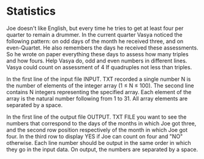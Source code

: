 # Statistics

Joe doesn't like English, but every time he tries to get at least four per quarter to remain a drummer. In the current quarter Vasya noticed the following pattern: on odd days of the month he received three, and on even-Quartet. He also remembers the days he received these assessments. So he wrote on paper everything these days to assess how many triples and how fours. Help Vasya do, odd and even numbers in different lines. Vasya could count on assessment of 4 If quadruples not less than triples.

In the first line of the input file INPUT. TXT recorded a single number N is the number of elements of the integer array (1 ≤ N ≤ 100). The second line contains N integers representing the specified array. Each element of the array is the natural number following from 1 to 31. All array elements are separated by a space. 

In the first line of the output file OUTPUT. TXT FILE you want to see the numbers that correspond to the days of the months in which Joe got three, and the second row position respectively of the month in which Joe got four. In the third row to display YES if Joe can count on four and "NO" otherwise. Each line number should be output in the same order in which they go in the input data. On output, the numbers are separated by a space.
